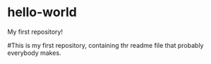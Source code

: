# hello-world
My first repository!

#This is my first repository, containing thr readme file that probably everybody makes.
